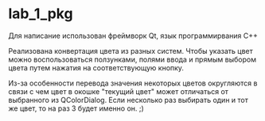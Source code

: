 # lab_1_pkg

Для написание использован фреймворк Qt, язык программирвания C++

Реализована конвертация цвета из разных систем. 
Чтобы указать цвет можно воспользоваться ползунками, полями ввода и прямым выбором цвета путем нажатия на соответствующую кнопку.

Из-за особенности перевода значения некоторых цветов округляются в связи с чем цвет в окошке "текущий цвет" может отличаться от выбранного из QColorDialog.
Если несколько раз выбирать один и тот же цвет, то на раз 3 будет именно он. ;)

